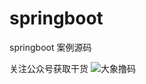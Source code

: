# springboot
springboot 案例源码


关注公众号获取干货
![大象撸码](https://wx2.sinaimg.cn/mw690/72a0a3e7gy1gllg5ssnsvj2076076aak.jpg)
